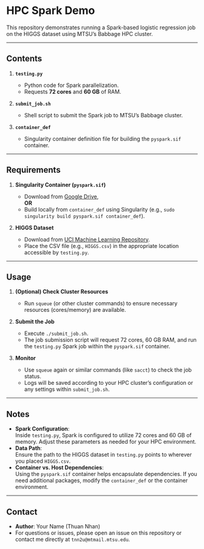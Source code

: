 # HPC Spark Demo

This repository demonstrates running a Spark-based logistic regression job on the HIGGS dataset using MTSU’s Babbage HPC cluster.

---

## Contents

1. **`testing.py`**  
   - Python code for Spark parallelization.  
   - Requests **72 cores** and **60 GB** of RAM.

2. **`submit_job.sh`**  
   - Shell script to submit the Spark job to MTSU’s Babbage cluster.

3. **`container_def`**  
   - Singularity container definition file for building the `pyspark.sif` container.

---

## Requirements

1. **Singularity Container (`pyspark.sif`)**  
   - Download from [Google Drive](https://drive.google.com/file/d/1OjR70_HA3F5vHIizRkhZWX4s_s6mbejM/view?usp=drive_link),  
     **OR**  
   - Build locally from `container_def` using Singularity (e.g., `sudo singularity build pyspark.sif container_def`).

2. **HIGGS Dataset**  
   - Download from [UCI Machine Learning Repository](https://archive.ics.uci.edu/dataset/280/higgs).  
   - Place the CSV file (e.g., `HIGGS.csv`) in the appropriate location accessible by `testing.py`.

---

## Usage

1. **(Optional) Check Cluster Resources**  
   - Run `squeue` (or other cluster commands) to ensure necessary resources (cores/memory) are available.

2. **Submit the Job**  
   - Execute `./submit_job.sh`.  
   - The job submission script will request 72 cores, 60 GB RAM, and run the `testing.py` Spark job within the `pyspark.sif` container.

3. **Monitor**  
   - Use `squeue` again or similar commands (like `sacct`) to check the job status.
   - Logs will be saved according to your HPC cluster’s configuration or any settings within `submit_job.sh`.

---

## Notes

- **Spark Configuration**:  
  Inside `testing.py`, Spark is configured to utilize 72 cores and 60 GB of memory. Adjust these parameters as needed for your HPC environment.  
- **Data Path**:  
  Ensure the path to the HIGGS dataset in `testing.py` points to wherever you placed `HIGGS.csv`.  
- **Container vs. Host Dependencies**:  
  Using the `pyspark.sif` container helps encapsulate dependencies. If you need additional packages, modify the `container_def` or the container environment.

---

## Contact

- **Author**: Your Name (Thuan Nhan)  
- For questions or issues, please open an issue on this repository or contact me directly at `tnn2u@mtmail.mtsu.edu`.
